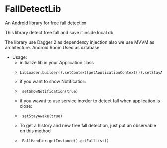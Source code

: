 # FallDetectLib
An Android library for free fall detection

This library detect free fall and save it inside local db
        
The library use Dagger 2 as dependency injection also we use MVVM  as architecture.
Android Room Used as database.

* Usage:
  * initialize lib in your Application class
  *     LibLoader.builder().setContext(getApplicationContext()).setStayAwake(true).setShowNotification(true).build();
  * if you want to show Notification:
  *      setShowNotification(true)
  * if you wawnt to use service inorder to detect fall when application is close:
  *      setStayAwake(true)
  * To get a history and new free fall detection, just put an observable on this method
  *      FallHandler.getInstance().getFallList()
          
        
